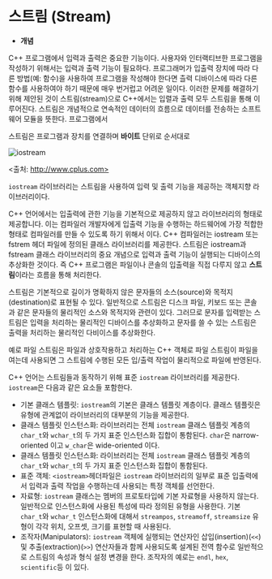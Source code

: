 # 스트림 (Stream)

* **개념**

C++ 프로그램에서 입력과 출력은 중요한 기능이다. 사용자와 인터랙티브한 프로그램을 작성하기 위해서는 입력과 출력 기능이 필요하다. 
프로그래머가 입출력 장치에 따라 다른 방법(예: 함수)을 사용하여 프로그램을 작성해야 한다면
츨력 디바이스에 따라 다른 함수를 사용하여야 하기 때문에 매우 번거럽고 어려운 일이다.
이러한 문제를 해결하기 위해 제안된 것이 스트림(stream)으로 C++에서는 입렬과 출력 모두 스트림을 통해 이루어진다. 
스트림은 개념적으로 연속적인 데이터의 흐름으로 데이터를 전송하는 소프트웨어 모듈을 뜻한다.
프로그램에서 

스트림은 프로그램과 장치를 연결하며 **바이트** 단위로 순서대로 


![iostream](http://www.cplusplus.com/img/iostream.gif) 

<출처: http://www.cplus.com>

``iostream`` 라이브러리는 스트림을 사용하여 입력 및 출력 기능을 제공하는 객체지향 라이브러리이다.

C++ 언어에서는 입출력에 관한 기능을 기본적으로 제공하지 않고 라이브러리의 형태로 제공합니다.
이는 컴파일러 개발자에게 입출력 기능을 수행하는 하드웨어에 가장 적합한 형태로 컴파일러를 만들 수 있도록 하기 위해서 이다. 
C++ 컴파일러는 iostream 또는 fstrem 헤더 파일에 정의된 클래스 라이브러리를 제공한다.
스트림은 iostream과 fstream 클래스 라이브러리의 중요 개념으로 입력과 출력 기능이 실행되는 디바이스의 추상화한 것이다.
즉 C++ 프로그램은 파일이나 콘솔의 입출력을 직접 다루지 않고 **스트림**이라는 흐름을 통해 처리한다. 

스트림은 기본적으로 길이가 명확하지 않은 문자들의 소스(source)와 목적지(destination)로 표현될 수 있다. 
일반적으로 스트림은 디스크 파일, 키보드 또는 콘솔과 같은 문자들의 물리적인 소스와 목적지와 관련이 있다. 
그러므로 문자를 입력받는 스트림은 입력을 처리하는 물리적인 디바이스를 추상화하고 문자를 쓸 수 있는 스트림은 
출력을 처리하는 물리적인 다비이스를 추상화한다.

예로 파일 스트림은 파일과 상호작용하고 처리하는 C++ 객체로 파일 스트림이 파일을 여는데 사용되면 그 스트림에
수행된 모든 입/출력 작업이 물리적으로 파일에 반영된다. 

C++ 언어는 스트림들과 동작하기 위해 표준 ```iostream``` 라이브러리를 제공한다. 
```iostream```은 다음과 같은 요소들 포함한다.

* 기본 클래스 템플릿: ```iostream```의 기본은 클래스 템플릿 계층이다. 
클래스 템플릿은 유형에 관계없이 라이브러리의 대부분의 기능을 제공한다.  
* 클래스 템플릿 인스턴스화: 라이브러리는 전체 ```iostream``` 클래스 템플릿 계층의 ```char_t```와 ```wchar_t```의 두 가지 표준 인스턴스화 집합이 통함된다.
```char```은 narrow-oriented 이고 ```w_char```은 wide-oriented 이다. 
* 클래스 템플릿 인스턴스화: 라이브러리는 전체 ```iostream``` 클래스 템플릿 계층의 ```char_t```와 ```wchar_t```의 두 가지 표준 인스턴스화 집합이 통함된다.
* 표준 객체: ```<iostream>```헤더파일은 ```iostream``` 라이브러리의 일부로 표준 입출력에서 입력과 출력 작업을 수행하는데 사용되는 특정 
객체를 선언한다.
* 자료형: ```iostream``` 클래스는 멤버의 프로토타입에 기본 자료형을 사용하지 않는다. 일반적으로 인스턴스화에 사용된 특성에 따라 정의된 유형을 사용한다.
기본 ```char_t```와 ```wchar_t``` 인스턴스화에 대해서 ```streampos```, ```streamoff```, ```streamsize``` 유형이 각각 위치, 오프셋, 크기를 표현할 때 사용된다. 
* 조작자(Manipulators): ```iostream``` 객체에 실행되는 연산자인 삽입(insertion)(```<<```) 및 추출(extraction)(```>>```) 
연산자들과 함께 사용되도록 설계된 전역 함수로 일반적으로 스트림의 속성과 형식 설정 변경을 한다. 
조작자의 예로는 ```endl```, ```hex```, ```scientific```등 이 있다.





